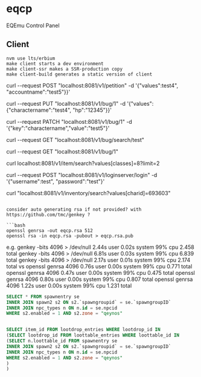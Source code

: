 # eqcp
EQEmu Control Panel


## Client
```
nvm use lts/erbium
make client starts a dev environment
make client-ssr makes a SSR-production copy
make client-build generates a static version of client

```
curl --request POST "localhost:8081/v1/petition" -d '{"values":test4", "accountname":"test5"}}'

curl --request PUT "localhost:8081/v1/bug/1" -d '{"values":{"charactername":"test4", "hp":"12345"}}'

curl --request PATCH "localhost:8081/v1/bug/1" -d '{"key":"charactername","value":"test5"}'

curl --request GET "localhost:8081/v1/bug/search/test"

curl --request GET "localhost:8081/v1/bug/1"

curl localhost:8081/v1/item/search?values[classes]=8?limit=2

curl --request POST "localhost:8081/v1/loginserver/login" -d '{"username":test", "password":"test"}'

curl "localhost:8081/v1/inventory/search?values[charid]=693603"
```

consider auto generating rsa if not provided? with https://github.com/tmc/genkey ?

```bash
openssl genrsa -out eqcp.rsa 512
openssl rsa -in eqcp.rsa -pubout > eqcp.rsa.pub
```

e.g. 
genkey -bits 4096 > /dev/null  2.44s user 0.02s system 99% cpu 2.458 total
genkey -bits 4096 > /dev/null  6.81s user 0.03s system 99% cpu 6.839 total
genkey -bits 4096 > /dev/null  2.17s user 0.01s system 99% cpu 2.174 total
vs
openssl genrsa 4096  0.76s user 0.00s system 99% cpu 0.771 total
openssl genrsa 4096  0.47s user 0.00s system 99% cpu 0.475 total
openssl genrsa 4096  0.80s user 0.00s system 99% cpu 0.807 total
openssl genrsa 4096  1.22s user 0.00s system 99% cpu 1.231 total


```sql
SELECT * FROM spawnentry se 
INNER JOIN spawn2 s2 ON s2.`spawngroupid` = se.`spawngroupID` 
INNER JOIN npc_types n ON n.id = se.npcid
WHERE s2.enabled = 1 AND s2.zone = "qeynos" 


SELECT item_id FROM lootdrop_entries WHERE lootdrop_id IN
(SELECT lootdrop_id FROM loottable_entries WHERE loottable_id IN
(SELECT n.loottable_id FROM spawnentry se 
INNER JOIN spawn2 s2 ON s2.`spawngroupid` = se.`spawngroupID` 
INNER JOIN npc_types n ON n.id = se.npcid
WHERE s2.enabled = 1 AND s2.zone = "qeynos"
)
)
```

